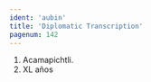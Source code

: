 ```yaml
---
ident: 'aubin'
title: 'Diplomatic Transcription'
pagenum: 142
---
```

1.    Acamapichtli.
2.    XL años

